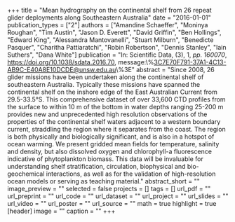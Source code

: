 +++
title = "Mean hydrography on the continental shelf from 26 repeat glider deployments along Southeastern Australia"
date = "2016-01-01"
publication_types = ["2"]
authors = ["Amandine Schaeffer", "Moninya Roughan", "Tim Austin", "Jason D. Everett", "David Griffin", "Ben Hollings", "Edward King", "Alessandra Mantovanelli", "Stuart Milburn", "Benedicte Pasquer", "Charitha Pattiaratchi", "Robin Robertson", "Dennis Stanley", "Iain Suthers", "Dana White"]
publication = "In: Scientific Data, (3), 1, _pp. 160070_, https://doi.org/10.1038/sdata.2016.70, message:\\%3C7E70F791-37A1-4C13-AB9C-E40A8E10DCDE@unsw.edu.au\\%3E"
abstract = "Since 2008, 26 glider missions have been undertaken along the continental shelf of southeastern Australia. Typically these missions have spanned the continental shelf on the inshore edge of the East Australian Current from 29.5-33.5°S. This comprehensive dataset of over 33,600 CTD profiles from the surface to within 10 m of the bottom in water depths ranging 25-200 m provides new and unprecedented high resolution observations of the properties of the continental shelf waters adjacent to a western boundary current, straddling the region where it separates from the coast. The region is both physically and biologically significant, and is also in a hotspot of ocean warming. We present gridded mean fields for temperature, salinity and density, but also dissolved oxygen and chlorophyll-a fluorescence indicative of phytoplankton biomass. This data will be invaluable for understanding shelf stratification, circulation, biophysical and bio-geochemical interactions, as well as for the validation of high-resolution ocean models or serving as teaching material."
abstract_short = ""
image_preview = ""
selected = false
projects = []
tags = []
url_pdf = ""
url_preprint = ""
url_code = ""
url_dataset = ""
url_project = ""
url_slides = ""
url_video = ""
url_poster = ""
url_source = ""
math = true
highlight = true
[header]
image = ""
caption = ""
+++

